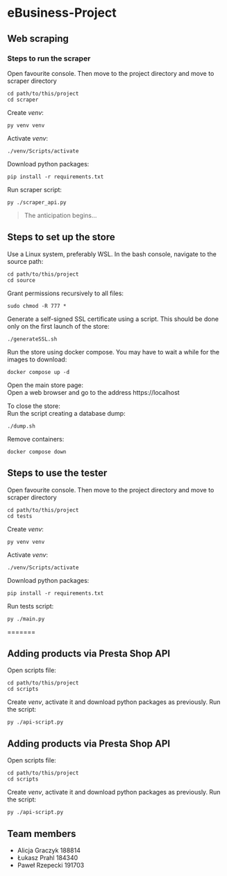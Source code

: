 # eBusiness-Project

## Web scraping
### Steps to run the scraper
Open favourite console. Then move to the project directory and move to scraper directory
```
cd path/to/this/project
cd scraper
```
Create _venv_:
```
py venv venv
```
Activate _venv_:
```
./venv/Scripts/activate
```
Download python packages:
```
pip install -r requirements.txt
```
Run scraper script:
```
py ./scraper_api.py
```
> The anticipation begins...

## Steps to set up the store
Use a Linux system, preferably WSL. In the bash console, navigate to the source path:
```
cd path/to/this/project
cd source
```
Grant permissions recursively to all files:
```
sudo chmod -R 777 *
```
Generate a self-signed SSL certificate using a script. This should be done only on the first launch of the store:
```
./generateSSL.sh
```
Run the store using docker compose. You may have to wait a while for the images to download:
```
docker compose up -d
```
Open the main store page:  
Open a web browser and go to the address https://localhost

To close the store:  
Run the script creating a database dump:
```
./dump.sh
```
Remove containers:
```
docker compose down
```

## Steps to use the tester
Open favourite console. Then move to the project directory and move to scraper directory
```
cd path/to/this/project
cd tests
```
Create _venv_:
```
py venv venv
```
Activate _venv_:
```
./venv/Scripts/activate
```
Download python packages:
```
pip install -r requirements.txt
```
Run tests script:
```
py ./main.py
```
=======
## Adding products via Presta Shop API
Open scripts file:
```
cd path/to/this/project
cd scripts
```

Create _venv_, activate it and download python packages as previously.
Run the script:
```
py ./api-script.py

```
## Adding products via Presta Shop API
Open scripts file:
```
cd path/to/this/project
cd scripts
```
Create _venv_, activate it and download python packages as previously.
Run the script:
```
py ./api-script.py
```

## Team members 

 - Alicja Graczyk 188814
 - Łukasz Prahl 184340
 - Paweł Rzepecki 191703
